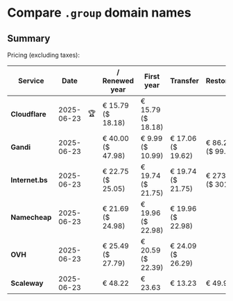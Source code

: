 # Compare `.group` domain names

## Summary

Pricing (excluding taxes):

| Service | Date |  | / Renewed year | First year | Transfer | Restoration |
|--|--|--|--|--|--|--|
| **Cloudflare** | 2025-06-23 | 🏆 | € 15.79<br>($ 18.18) | € 15.79<br>($ 18.18) |  |  |
| **Gandi** | 2025-06-23 |  | € 40.00<br>($ 47.98) | € 9.99<br>($ 10.99) | € 17.06<br>($ 19.62) | € 86.26<br>($ 99.19) |
| **Internet.bs** | 2025-06-23 |  | € 22.75<br>($ 25.05) | € 19.74<br>($ 21.75) | € 19.74<br>($ 21.75) | € 273.45<br>($ 301.25) |
| **Namecheap** | 2025-06-23 |  | € 21.69<br>($ 24.98) | € 19.96<br>($ 22.98) | € 19.96<br>($ 22.98) |  |
| **OVH** | 2025-06-23 |  | € 25.49<br>($ 27.79) | € 20.59<br>($ 22.39) | € 24.09<br>($ 26.29) |  |
| **Scaleway** | 2025-06-23 |  | € 48.22 | € 23.63 | € 13.23 | € 49.99 |
